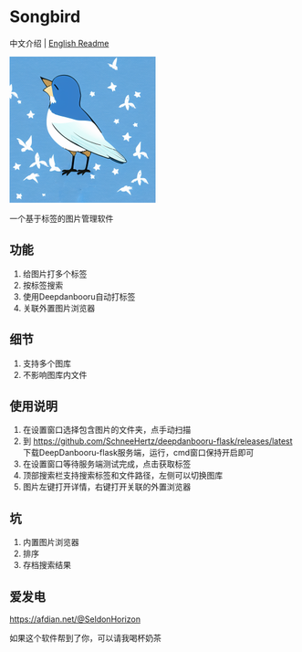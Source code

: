 # Songbird
中文介绍 | [English Readme](https://github.com/SchneeHertz/songbird/master/README_EN.md)

<img src="https://raw.githubusercontent.com/SchneeHertz/songbird/master/public/icon.png" alt="icon.png" width="256"/>

一个基于标签的图片管理软件

## 功能
1. 给图片打多个标签
2. 按标签搜索
3. 使用Deepdanbooru自动打标签
4. 关联外置图片浏览器

## 细节
1. 支持多个图库
2. 不影响图库内文件

## 使用说明
1. 在设置窗口选择包含图片的文件夹，点手动扫描
2. 到 https://github.com/SchneeHertz/deepdanbooru-flask/releases/latest 下载DeepDanbooru-flask服务端，运行，cmd窗口保持开启即可
3. 在设置窗口等待服务端测试完成，点击获取标签
4. 顶部搜索栏支持搜索标签和文件路径，左侧可以切换图库
5. 图片左键打开详情，右键打开关联的外置浏览器

## 坑
1. 内置图片浏览器
2. 排序
3. 存档搜索结果

## 爱发电
https://afdian.net/@SeldonHorizon

如果这个软件帮到了你，可以请我喝杯奶茶